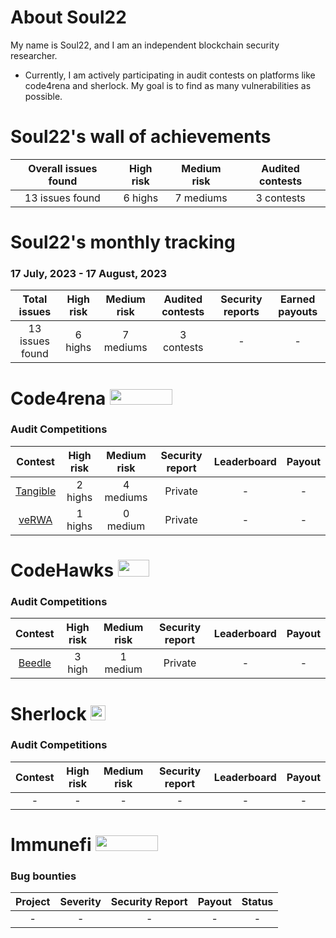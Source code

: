 # About Soul22
My name is Soul22, and I am an independent blockchain security researcher.

- Currently, I am actively participating in audit contests on platforms like code4rena and sherlock. My goal is to find as many vulnerabilities as possible. 

# Soul22's wall of achievements

| Overall issues found | High risk | Medium risk | Audited contests |
|:--:|:--:|:--:|:--:|
| 13 issues found | 6 highs | 7 mediums | 3 contests |

# Soul22's monthly tracking 

### 17 July, 2023 - 17 August, 2023 
| Total issues | High risk | Medium risk | Audited contests | Security reports | Earned payouts |
|:--:|:--:|:--:|:--:|:--:|:--:|
| 13 issues found | 6 highs | 7 mediums | 3 contests | - | - | - |


# Code4rena <img src="https://code4rena.com/logos/c4-logo.svg" width=100 height=25>

### Audit Competitions
| Contest | High risk | Medium risk | Security report | Leaderboard | Payout |
|:--:|:--:|:--:|:--:|:--:|:--:|
| [Tangible](https://code4rena.com/contests/2023-08-tangible#top) | 2 highs | 4 mediums | Private | - | - |
| [veRWA](https://code4rena.com/contests/2023-08-verwa#top) | 1 highs | 0 medium | Private | - | - |



# CodeHawks <img src="https://res.cloudinary.com/droqoz7lg/image/upload/v1689080263/snhkgvtsidryjdtx0pce.png" width=50 height=27>

### Audit Competitions
| Contest | High risk | Medium risk | Security report | Leaderboard | Payout |
|:--:|:--:|:--:|:--:|:--:|:--:|
| [Beedle](https://www.codehawks.com/contests/clkbo1fa20009jr08nyyf9wbx) | 3 high | 1 medium | Private | - | - 

# Sherlock <img src="https://audits.sherlock.xyz/_next/static/media/sherlock_logo.dc2b3290.svg" width=24 height=23.5>

### Audit Competitions
| Contest | High risk | Medium risk | Security report | Leaderboard | Payout |
|:--:|:--:|:--:|:--:|:--:|:--:|
| - | - | - | - | - | - | - |


# Immunefi <img src="https://immunefi.com/images/logo-white.svg" width=100 height=25>

### Bug bounties
| Project | Severity | Security Report | Payout | Status |
|:--:|:--:|:--:|:--:|:--:|
| - | - | - | - | - |
